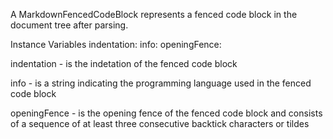 A MarkdownFencedCodeBlock represents a fenced code block in the document tree after parsing.

Instance Variables
	indentation:		<SmallInteger>
	info:		<ByteString>
	openingFence:		<ByteString>

indentation
	- is the indetation of the fenced code block

info
	- is a string indicating the programming language used in the fenced code block

openingFence
	- is the opening fence of the fenced code block and consists of a sequence of at least three consecutive backtick characters or tildes
